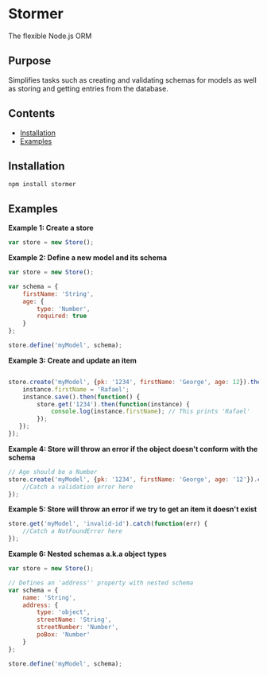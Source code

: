 # Stormer
The flexible Node.js ORM

## Purpose
Simplifies tasks such as creating and validating schemas for models as well as storing and getting entries from the database.


## Contents
- [Installation](#installation)
- [Examples](#contributing)


## Installation

```npm install stormer```

## Examples

**Example 1: Create a store**

```javascript
var store = new Store();
```

**Example 2: Define a new model and its schema**
```javascript
var store = new Store();

var schema = {
    firstName: 'String',
    age: {
        type: 'Number',
        required: true
    }
};

store.define('myModel', schema);
```

**Example 3: Create and update an item**

```javascript

store.create('myModel', {pk: '1234', firstName: 'George', age: 12}).then(function(instance) {
    instance.firstName = 'Rafael';
    instance.save().then(function() {
        store.get('1234').then(function(instance) {
            console.log(instance.firstName); // This prints 'Rafael'
        });    
   });
}); 
```

**Example 4: Store will throw an error if the object doesn't conform with the schema**

```javascript
// Age should be a Number
store.create('myModel', {pk: '1234', firstName: 'George', age: '12'}).catch(function(err) {
    //Catch a validation error here
}); 
```

**Example 5: Store will throw an error if we try to get an item it doesn't exist**

```javascript
store.get('myModel', 'invalid-id').catch(function(err) {
    //Catch a NotFoundError here
}); 
```

**Example 6: Nested schemas a.k.a object types**

```javascript
var store = new Store();

// Defines an 'address'' property with nested schema
var schema = {
    name: 'String',
    address: {
        type: 'object',
        streetName: 'String',
        streetNumber: 'Number',
        poBox: 'Number'
    }
};

store.define('myModel', schema);
```
